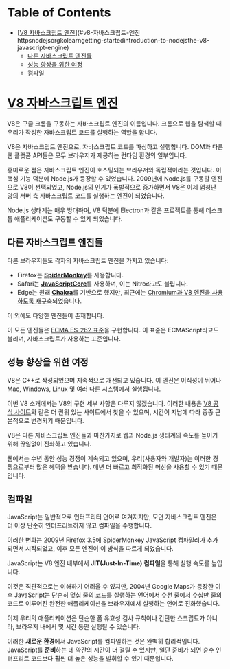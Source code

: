# Table of Contents

- [[V8 자바스크립트 엔진](https://nodejs.org/ko/learn/getting-started/introduction-to-nodejs#the-v8-javascript-engine)](#v8-자바스크립트-엔진httpsnodejsorgkolearngetting-startedintroduction-to-nodejsthe-v8-javascript-engine)
  - [다른 자바스크립트 엔진들](#다른-자바스크립트-엔진들)
  - [성능 향상을 위한 여정](#성능-향상을-위한-여정)
  - [컴파일](#컴파일)

# [V8 자바스크립트 엔진](https://nodejs.org/ko/learn/getting-started/introduction-to-nodejs#the-v8-javascript-engine)

V8은 구글 크롬을 구동하는 자바스크립트 엔진의 이름입니다. 크롬으로 웹을 탐색할 때 우리가 작성한 자바스크립트 코드를 실행하는 역할을 합니다.

V8은 자바스크립트 엔진으로, 자바스크립트 코드를 파싱하고 실행합니다. DOM과 다른 웹 플랫폼 API들은 모두 브라우저가 제공하는 런타임 환경의 일부입니다.

흥미로운 점은 자바스크립트 엔진이 호스팅되는 브라우저와 독립적이라는 것입니다. 이 핵심 기능 덕분에 Node.js가 등장할 수 있었습니다. 2009년에 Node.js를 구동할 엔진으로 V8이 선택되었고, Node.js의 인기가 폭발적으로 증가하면서 V8은 이제 엄청난 양의 서버 측 자바스크립트 코드를 실행하는 엔진이 되었습니다.

Node.js 생태계는 매우 방대하며, V8 덕분에 Electron과 같은 프로젝트를 통해 데스크톱 애플리케이션도 구동할 수 있게 되었습니다.


## 다른 자바스크립트 엔진들

다른 브라우저들도 각자의 자바스크립트 엔진을 가지고 있습니다:

-   Firefox는 [**SpiderMonkey**](https://spidermonkey.dev)를 사용합니다.
-   Safari는 [**JavaScriptCore**](https://developer.apple.com/documentation/javascriptcore)를 사용하며, 이는 Nitro라고도 불립니다.
-   Edge는 원래 [**Chakra**](https://github.com/Microsoft/ChakraCore)를 기반으로 했지만, 최근에는 [Chromium과 V8 엔진을 사용하도록 재구축](https://support.microsoft.com/en-us/help/4501095/download-the-new-microsoft-edge-based-on-chromium)되었습니다.

이 외에도 다양한 엔진들이 존재합니다.

이 모든 엔진들은 [ECMA ES-262 표준](https://www.ecma-international.org/publications/standards/Ecma-262.htm)을 구현합니다. 이 표준은 ECMAScript라고도 불리며, 자바스크립트가 사용하는 표준입니다.


## 성능 향상을 위한 여정

V8은 C++로 작성되었으며 지속적으로 개선되고 있습니다. 이 엔진은 이식성이 뛰어나 Mac, Windows, Linux 및 여러 다른 시스템에서 실행됩니다.

이번 V8 소개에서는 V8의 구현 세부 사항은 다루지 않겠습니다. 이러한 내용은 [V8 공식 사이트](https://v8.dev/)와 같은 더 권위 있는 사이트에서 찾을 수 있으며, 시간이 지남에 따라 종종 근본적으로 변경되기 때문입니다.

V8은 다른 자바스크립트 엔진들과 마찬가지로 웹과 Node.js 생태계의 속도를 높이기 위해 끊임없이 진화하고 있습니다.

웹에서는 수년 동안 성능 경쟁이 계속되고 있으며, 우리(사용자와 개발자)는 이러한 경쟁으로부터 많은 혜택을 받습니다. 매년 더 빠르고 최적화된 머신을 사용할 수 있기 때문입니다.


## 컴파일

JavaScript는 일반적으로 인터프리터 언어로 여겨지지만, 모던 자바스크립트 엔진은 더 이상 단순히 인터프리트하지 않고 컴파일을 수행합니다.

이러한 변화는 2009년 Firefox 3.5에 SpiderMonkey JavaScript 컴파일러가 추가되면서 시작되었고, 이후 모든 엔진이 이 방식을 따르게 되었습니다.

JavaScript는 V8 엔진 내부에서 **JIT(Just-In-Time) 컴파일**을 통해 실행 속도를 높입니다.

이것은 직관적으로는 이해하기 어려울 수 있지만, 2004년 Google Maps가 등장한 이후 JavaScript는 단순히 몇십 줄의 코드를 실행하는 언어에서 수천 줄에서 수십만 줄의 코드로 이루어진 완전한 애플리케이션을 브라우저에서 실행하는 언어로 진화했습니다.

이제 우리의 애플리케이션은 단순한 폼 유효성 검사 규칙이나 간단한 스크립트가 아니라, 브라우저 내에서 몇 시간 동안 실행될 수 있습니다.

이러한 **새로운 환경**에서 JavaScript를 컴파일하는 것은 완벽히 합리적입니다. JavaScript를 **준비**하는 데 약간의 시간이 더 걸릴 수 있지만, 일단 준비가 되면 순수 인터프리트 코드보다 훨씬 더 높은 성능을 발휘할 수 있기 때문입니다.



